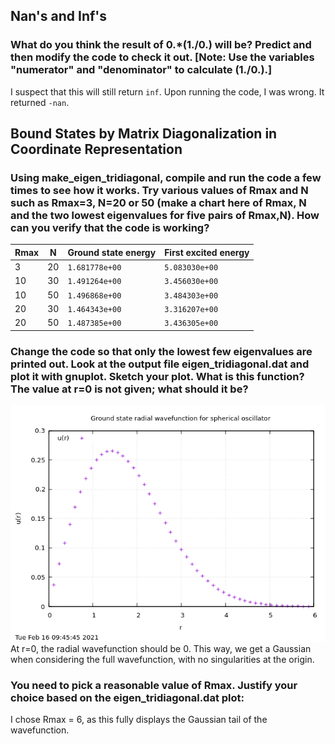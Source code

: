 ## Nan's and Inf's
### What do you think the result of 0.*(1./0.) will be? Predict and then modify the code to check it out. [Note: Use the variables "numerator" and "denominator" to calculate (1./0.).]

I suspect that this will still return `inf`. Upon running the code, I was wrong. It returned `-nan`.

## Bound States by Matrix Diagonalization in Coordinate Representation
### Using make_eigen_tridiagonal, compile and run the code a few times to see how it works. Try various values of Rmax and N such as Rmax=3, N=20 or 50 (make a chart here of Rmax, N and the two lowest eigenvalues for five pairs of Rmax,N). How can you verify that the code is working?

| Rmax | N  | Ground state energy | First excited energy | 
| ---- | -  | ------------------- | -------------------- |
| 3    | 20 | `1.681778e+00`      | `5.083030e+00`       |
| 10   | 30 | `1.491264e+00`      | `3.456030e+00`       |
| 10   | 50 | `1.496868e+00`      | `3.484303e+00`       |
| 20   | 30 | `1.464343e+00`      | `3.316207e+00`       |
| 20   | 50 | `1.487385e+00`      | `3.436305e+00`       |

### Change the code so that only the lowest few eigenvalues are printed out. Look at the output file eigen_tridiagonal.dat and plot it with gnuplot. Sketch your plot. What is this function? The value at r=0 is not given; what should it be?

![Wavefunction plot](https://github.com/psharma117/PHY480-Computational-Physics/blob/main/session_05/ground_state_oscillator.png)
At r=0, the radial wavefunction should be 0. This way, we get a Gaussian when considering the full wavefunction, with no singularities at the origin. 

### You need to pick a reasonable value of Rmax. Justify your choice based on the eigen_tridiagonal.dat plot:

I chose Rmax = 6, as this fully displays the Gaussian tail of the wavefunction.



